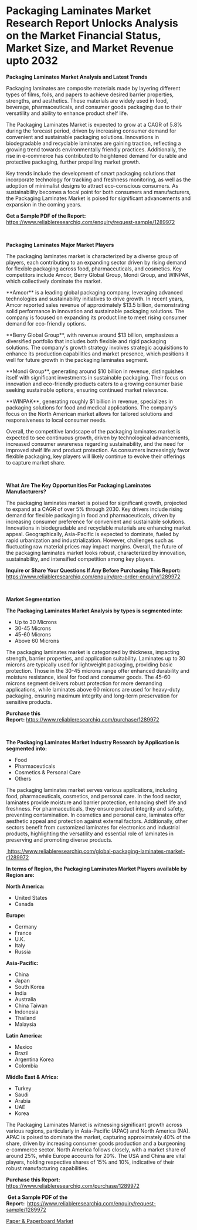 <p><h1>Packaging Laminates Market Research Report Unlocks Analysis on the Market Financial Status, Market Size, and Market Revenue upto 2032</h1></p><p><strong>Packaging Laminates Market Analysis and Latest Trends</strong></p>
<p><p>Packaging laminates are composite materials made by layering different types of films, foils, and papers to achieve desired barrier properties, strengths, and aesthetics. These materials are widely used in food, beverage, pharmaceuticals, and consumer goods packaging due to their versatility and ability to enhance product shelf life. </p><p>The Packaging Laminates Market is expected to grow at a CAGR of 5.8% during the forecast period, driven by increasing consumer demand for convenient and sustainable packaging solutions. Innovations in biodegradable and recyclable laminates are gaining traction, reflecting a growing trend towards environmentally friendly practices. Additionally, the rise in e-commerce has contributed to heightened demand for durable and protective packaging, further propelling market growth. </p><p>Key trends include the development of smart packaging solutions that incorporate technology for tracking and freshness monitoring, as well as the adoption of minimalist designs to attract eco-conscious consumers. As sustainability becomes a focal point for both consumers and manufacturers, the Packaging Laminates Market is poised for significant advancements and expansion in the coming years.</p></p>
<p><strong>Get a Sample PDF of the Report:&nbsp;</strong> <a href="https://www.reliableresearchiq.com/enquiry/request-sample/1289972?utm_campaign=2282&utm_medium=2&utm_source=Github&utm_content=ia&utm_term=08032025&utm_id=packaging-laminates">https://www.reliableresearchiq.com/enquiry/request-sample/1289972</a></p>
<p>&nbsp;</p>
<p><strong>Packaging Laminates Major Market Players</strong></p>
<p><p>The packaging laminates market is characterized by a diverse group of players, each contributing to an expanding sector driven by rising demand for flexible packaging across food, pharmaceuticals, and cosmetics. Key competitors include Amcor, Berry Global Group, Mondi Group, and WINPAK, which collectively dominate the market.</p><p>**Amcor** is a leading global packaging company, leveraging advanced technologies and sustainability initiatives to drive growth. In recent years, Amcor reported sales revenue of approximately $13.5 billion, demonstrating solid performance in innovation and sustainable packaging solutions. The company is focused on expanding its product line to meet rising consumer demand for eco-friendly options.</p><p>**Berry Global Group**, with revenue around $13 billion, emphasizes a diversified portfolio that includes both flexible and rigid packaging solutions. The company's growth strategy involves strategic acquisitions to enhance its production capabilities and market presence, which positions it well for future growth in the packaging laminates segment.</p><p>**Mondi Group**, generating around $10 billion in revenue, distinguishes itself with significant investments in sustainable packaging. Their focus on innovation and eco-friendly products caters to a growing consumer base seeking sustainable options, ensuring continued market relevance.</p><p>**WINPAK**, generating roughly $1 billion in revenue, specializes in packaging solutions for food and medical applications. The company’s focus on the North American market allows for tailored solutions and responsiveness to local consumer needs.</p><p>Overall, the competitive landscape of the packaging laminates market is expected to see continuous growth, driven by technological advancements, increased consumer awareness regarding sustainability, and the need for improved shelf life and product protection. As consumers increasingly favor flexible packaging, key players will likely continue to evolve their offerings to capture market share.</p></p>
<p>&nbsp;</p>
<p><strong>What Are The Key Opportunities For Packaging Laminates Manufacturers?</strong></p>
<p><p>The packaging laminates market is poised for significant growth, projected to expand at a CAGR of over 5% through 2030. Key drivers include rising demand for flexible packaging in food and pharmaceuticals, driven by increasing consumer preference for convenient and sustainable solutions. Innovations in biodegradable and recyclable materials are enhancing market appeal. Geographically, Asia-Pacific is expected to dominate, fueled by rapid urbanization and industrialization. However, challenges such as fluctuating raw material prices may impact margins. Overall, the future of the packaging laminates market looks robust, characterized by innovation, sustainability, and intensified competition among key players.</p></p>
<p><strong>Inquire or Share Your Questions If Any Before Purchasing This Report:</strong> <a href="https://www.reliableresearchiq.com/enquiry/pre-order-enquiry/1289972?utm_campaign=2282&utm_medium=2&utm_source=Github&utm_content=ia&utm_term=08032025&utm_id=packaging-laminates">https://www.reliableresearchiq.com/enquiry/pre-order-enquiry/1289972</a></p>
<p>&nbsp;</p>
<p><strong>Market Segmentation</strong></p>
<p><strong>The Packaging Laminates Market Analysis by types is segmented into:</strong></p>
<p><ul><li>Up to 30 Microns</li><li>30-45 Microns</li><li>45-60 Microns</li><li>Above 60 Microns</li></ul></p>
<p><p>The packaging laminates market is categorized by thickness, impacting strength, barrier properties, and application suitability. Laminates up to 30 microns are typically used for lightweight packaging, providing basic protection. Those in the 30-45 microns range offer enhanced durability and moisture resistance, ideal for food and consumer goods. The 45-60 microns segment delivers robust protection for more demanding applications, while laminates above 60 microns are used for heavy-duty packaging, ensuring maximum integrity and long-term preservation for sensitive products.</p></p>
<p><strong>Purchase this Report:&nbsp;</strong><a href="https://www.reliableresearchiq.com/purchase/1289972?utm_campaign=2282&utm_medium=2&utm_source=Github&utm_content=ia&utm_term=08032025&utm_id=packaging-laminates">https://www.reliableresearchiq.com/purchase/1289972</a></p>
<p>&nbsp;</p>
<p><strong>The Packaging Laminates Market Industry Research by Application is segmented into:</strong></p>
<p><ul><li>Food</li><li>Pharmaceuticals</li><li>Cosmetics & Personal Care</li><li>Others</li></ul></p>
<p><p>The packaging laminates market serves various applications, including food, pharmaceuticals, cosmetics, and personal care. In the food sector, laminates provide moisture and barrier protection, enhancing shelf life and freshness. For pharmaceuticals, they ensure product integrity and safety, preventing contamination. In cosmetics and personal care, laminates offer aesthetic appeal and protection against external factors. Additionally, other sectors benefit from customized laminates for electronics and industrial products, highlighting the versatility and essential role of laminates in preserving and promoting diverse products.</p></p>
<p><a href="https://www.reliableresearchiq.com/global-packaging-laminates-market-r1289972?utm_campaign=2282&utm_medium=2&utm_source=Github&utm_content=ia&utm_term=08032025&utm_id=packaging-laminates">&nbsp;https://www.reliableresearchiq.com/global-packaging-laminates-market-r1289972</a></p>
<p><strong>In terms of Region, the Packaging Laminates Market Players available by Region are:</strong></p>
<p>
    <p> <strong> North America: </strong>
        <ul>
            <li>United States</li>
            <li>Canada</li>
        </ul>
        </p> 
    <p> <strong> Europe: </strong>
        <ul>
            <li>Germany</li>
            <li>France</li>
            <li>U.K.</li>
            <li>Italy</li>
            <li>Russia</li>
        </ul>
        </p> 
    <p> <strong> Asia-Pacific: </strong>
        <ul>
            <li>China</li>
            <li>Japan</li>
            <li>South Korea</li>
            <li>India</li>
            <li>Australia</li>
            <li>China Taiwan</li>
            <li>Indonesia</li>
            <li>Thailand</li>
            <li>Malaysia</li>
        </ul>
        </p> 
    <p> <strong> Latin America: </strong>
        <ul>
            <li>Mexico</li>
            <li>Brazil</li>
            <li>Argentina Korea</li>
            <li>Colombia</li>
        </ul>
        </p> 
    <p> <strong> Middle East & Africa: </strong>
        <ul>
            <li>Turkey</li>
            <li>Saudi</li>
            <li>Arabia</li>
            <li>UAE</li>
            <li>Korea</li>
        </ul>
    </p>
    </p>
<p><p>The Packaging Laminates Market is witnessing significant growth across various regions, particularly in Asia-Pacific (APAC) and North America (NA). APAC is poised to dominate the market, capturing approximately 40% of the share, driven by increasing consumer goods production and a burgeoning e-commerce sector. North America follows closely, with a market share of around 25%, while Europe accounts for 20%. The USA and China are vital players, holding respective shares of 15% and 10%, indicative of their robust manufacturing capabilities.</p></p>
<p><strong>Purchase this Report: </strong><a href="https://www.reliableresearchiq.com/purchase/1289972?utm_campaign=2282&utm_medium=2&utm_source=Github&utm_content=ia&utm_term=08032025&utm_id=packaging-laminates">https://www.reliableresearchiq.com/purchase/1289972</a></p>
<p>&nbsp;<strong>Get a Sample PDF of the Report:&nbsp;&nbsp;</strong><a href="https://www.reliableresearchiq.com/enquiry/request-sample/1289972?utm_campaign=2282&utm_medium=2&utm_source=Github&utm_content=ia&utm_term=08032025&utm_id=packaging-laminates">https://www.reliableresearchiq.com/enquiry/request-sample/1289972</a></p>
<p><strong></strong></p>
<p><p><a href="https://github.com/NargisHussain432/Market-Research-Report-List-1/blob/main/paper-paperboard-market.md?utm_campaign=2282&utm_medium=2&utm_source=Github&utm_content=ia&utm_term=08032025&utm_id=packaging-laminates">Paper & Paperboard Market</a></p></p>